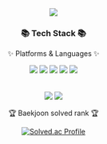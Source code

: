 <div align=center>
	<img src="https://capsule-render.vercel.app/api?type=waving&color=auto&height=200&section=header&text=HyunMin's%20github&fontSize=90" />	
</div>
<div align=center>
	<h3>📚 Tech Stack 📚</h3>
	<p>✨ Platforms & Languages ✨</p>
</div>
<div align="center">
	<img src="https://img.shields.io/badge/Java-007396?style=flat&logo=Conda-Forge&logoColor=white" />
	<img src="https://img.shields.io/badge/HTML5-E34F26?style=flat&logo=HTML5&logoColor=white" />
	<img src="https://img.shields.io/badge/CSS3-1572B6?style=flat&logo=CSS3&logoColor=white" />
	<img src="https://img.shields.io/badge/JavaScript-F7DF1E?style=flat&logo=JavaScript&logoColor=white" />
  <img src="https://img.shields.io/badge/C++-00599C?style=flat&logo=C++&logoColor=white" />
</div>
<br>
<div align=center>
	<br>
	<img src="https://github-readme-stats.vercel.app/api?username=lhm6179&show_icons=true&theme=algoria"/>
	<img src="https://github-readme-stats.vercel.app/api?username=lhm6179&show_icons=true">
	<br>
<p>🏆 Baekjoon solved rank 🏆</p>
	
[![Solved.ac Profile](http://mazassumnida.wtf/api/v2/generate_badge?boj=lhm6179)](https://solved.ac/lhm6179)
</div>
